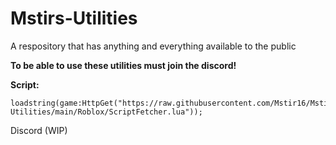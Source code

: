 # Mstirs-Utilities
A respository that has anything and everything available to the public

**__To be able to use these utilities must join the discord!__**

**Script:**

	loadstring(game:HttpGet("https://raw.githubusercontent.com/Mstir16/Mstirs-Utilities/main/Roblox/ScriptFetcher.lua"));


Discord (WIP)
